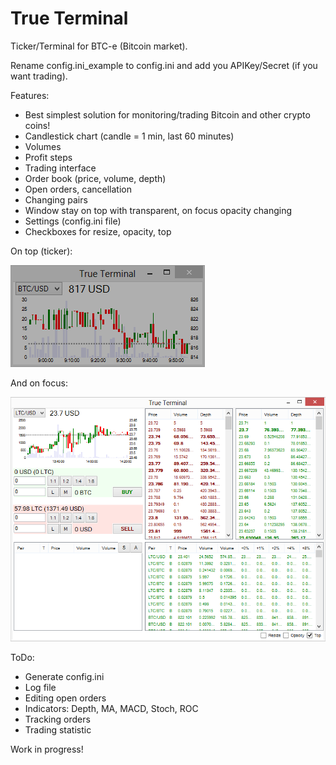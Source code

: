 True Terminal
===========
Ticker/Terminal for BTC-e (Bitcoin market).

Rename config.ini_example to config.ini and add you APIKey/Secret (if you want trading).

Features:
- Best simplest solution for monitoring/trading Bitcoin and other crypto coins!
- Candlestick chart (candle = 1 min, last 60 minutes)
- Volumes
- Profit steps
- Trading interface
- Order book (price, volume, depth)
- Open orders, cancellation
- Changing pairs
- Window stay on top with transparent, on focus opacity changing
- Settings (config.ini file)
- Checkboxes for resize, opacity, top

On top (ticker):

![Alt text](ScreenshotMin.png "Screenshot")

And on focus:

![Alt text](ScreenshotMax.png "Screenshot")

ToDo:
- Generate config.ini
- Log file
- Editing open orders
- Indicators: Depth, MA, MACD, Stoch, ROC
- Tracking orders
- Trading statistic

Work in progress!
